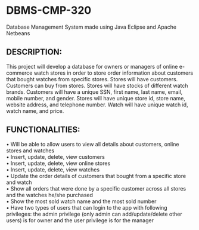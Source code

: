# DBMS-CMP-320
Database Management System made using Java Eclipse and Apache Netbeans


<H2>DESCRIPTION: </H2> 

This project will develop a database for owners or managers of online e-commerce watch stores in order to store order information about customers that bought watches from specific stores. Stores will have customers. Customers can buy from stores. Stores will have stocks of different watch brands. Customers will have a unique SSN, first name, last name, email, mobile number, and gender. Stores will have unique store id, store name, website address, and telephone number. Watch will have unique watch id, watch name, and price.

<H2> FUNCTIONALITIES: </H2>

•	Will be able to allow users to view all details about customers, online stores and watches <br>
•	Insert, update, delete, view customers <br>
•	Insert, update, delete, view online stores <br>
•	Insert, update, delete, view watches <br>
•	Update the order details of customers that bought from a specific store and watch <br>
•	Show all orders that were done by a specific customer across all stores and the watches he/she purchased <br>
•	Show the most sold watch name and the most sold number <br>
•	Have two types of users that can login to the app with following privileges: the admin privilege (only admin can add/update/delete other users) is for owner and the user privilege is for the manager
